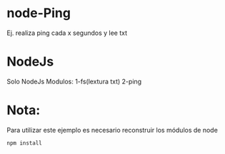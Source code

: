 # node-Ping
Ej. realiza ping cada x segundos y lee txt

<h1>NodeJs</h1>
Solo NodeJs
Modulos:
1-fs(lextura txt)
2-ping

<h1>Nota:</h1>
Para utilizar este ejemplo es necesario reconstruir los módulos de node
<pre><code>npm install</pre></code>
